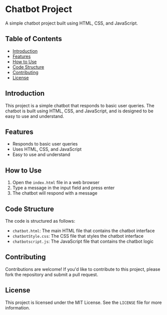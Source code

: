 # Chatbot Project

A simple chatbot project built using HTML, CSS, and JavaScript.

## Table of Contents

* [Introduction](#introduction)
* [Features](#features)
* [How to Use](#how-to-use)
* [Code Structure](#code-structure)
* [Contributing](#contributing)
* [License](#license)

## Introduction

This project is a simple chatbot that responds to basic user queries. The chatbot is built using HTML, CSS, and JavaScript, and is designed to be easy to use and understand.

## Features

* Responds to basic user queries
* Uses HTML, CSS, and JavaScript
* Easy to use and understand

## How to Use

1. Open the `index.html` file in a web browser
2. Type a message in the input field and press enter
3. The chatbot will respond with a message

## Code Structure

The code is structured as follows:

* `chatbot.html`: The main HTML file that contains the chatbot interface
* `chatbotStyle.css`: The CSS file that styles the chatbot interface
* `chatbotscript.js`: The JavaScript file that contains the chatbot logic

## Contributing

Contributions are welcome! If you'd like to contribute to this project, please fork the repository and submit a pull request.

## License

This project is licensed under the MIT License. See the `LICENSE` file for more information.
